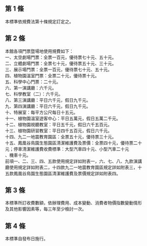 第 1 條
-------
本標準依規費法第十條規定訂定之。

第 2 條
-------
本館各項門票暨場地使用規費如下：  
一、太空劇場門票：全票一百元，優待票七十元、五十元。  
二、立體劇場門票：全票七十元，優待票五十元、三十元。  
三、展示場門票：全票一百元，優待票七十元、五十元。  
四、植物園溫室門票：全票二十元，優待票十元。  
五、科學中心門票：二十元。  
六、第一演講廳：六千元。  
七、科學教室（二）：六千元。  
八、第三演講廳：平日六千元，假日九千元。  
九、第四演講廳：平日六千元，假日九千元。  
十、特展室：每平方公尺每日十五元。  
十一、植物園溫室遊客中心：平日五萬元，假日五萬二千元。  
十二、植物園視聽教室：平日五千元，假日六千五百元。  
十三、植物園研習教室：平日四千五百元，假日六千元。  
十四、九二一地震教育園區：全票五十元，優待票三十元。  
十五、鳳凰谷鳥園生態園區清潔維護費及票價：全票四十元，優待票二十  
      元；停車清潔維護費收費標準：大型汽車四十元、小型汽車二十元  
      、機車十元。  
前項一、二、三、四、五款使用規定詳如附表一，六、七、八、九款演講  
廳使用規定詳如附表二，十四款九二一地震教育園區規定詳如附表三，十  
五款鳳凰谷鳥園生態園區清潔維護費及票價規定詳如附表四。

第 3 條
-------
本標準所訂收費數額，依辦理費用、成本變動、消費者物價指數變動情形  
及其他影響因素等，每三年至少檢討一次。

第 4 條
-------
本標準自發布日施行。

